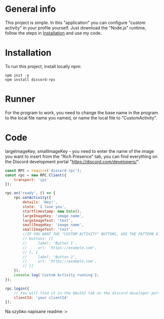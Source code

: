 # General info
This project is simple. In this "application" you can configure "custom activity" in your profile yourself.
Just download the "Node.js" runtime, follow the steps in [Installation](#Installation) and use my code.

# Installation
To run this project, install locally npm:
```
npm init -y
npm install discord-rpc
```
# Runner
For the program to work, you need to change the base name in the program to the local file name you named, or name the local file to "CustomActivity".
# Code
largeImageKey, smallImageKey - you need to enter the name of the image you want to insert from the "Rich Presence" tab, you can find everything on the Discord development portal "https://discord.com/developers/".
```javascript
const RPC = require('discord-rpc');
const rpc = new RPC.Client({
    transport: 'ipc'
});

rpc.on('ready', () => {
    rpc.setActivity({
        details: 'Hey!',
        state: 'I love you',
        startTimestamp: new Date(),
        largeImageKey: 'image name',
        largeImageText: 'text',
        smallImageKey: 'image name',
        smallImageText: 'text',
        //IF YOU WANT THE "CUSTOM ACTIVITY" BUTTONS, USE THE PATTERN AT THE BOTTOM!
        // buttons: [{
        //     label: 'Button 1',
        //     url: 'https://example.com',
        // }, {
        //     label: 'Button 2',
        //     url: 'https://example.com',
        // }]
    });
    console.log('Custom Activity running');
});

rpc.login({
    // You will find it in the OAuth2 tab on the discord developer portal "https://discord.com/developers/".
    clientId: 'your clientId'
});
```

Na szybko napisane readme :>